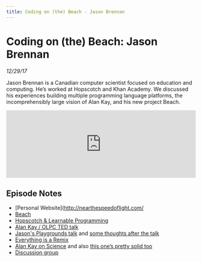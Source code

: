 ```yaml
---
title: Coding on (the) Beach - Jason Brennan
---
```


# Coding on (the) Beach: Jason Brennan

_12/29/17_

Jason Brennan is a Canadian computer scientist focused on education and computing. He’s worked at Hopscotch and Khan Academy. We discussed his experiences building multiple programming language platforms, the incomprehensibly large vision of Alan Kay, and his new project Beach.

<iframe src="https://omny.fm/shows/future-of-coding/2-0-coding-on-the-beach-jason-brennan/embed" width="100%" height="180" frameborder="0"></iframe>

## Episode Notes

- [Personal Website](http://nearthespeedoflight.com/
- [Beach](http://nearthespeedoflight.com/beach/)
- [Hopscotch & Learnable Programming](http://gethopscotch.tumblr.com/post/32807560089/learnableprogramming)
- [Alan Kay / OLPC TED talk](https://www.youtube.com/watch?v=Eg_ToU7m1MI)
- [Jason's Playgrounds talk](https://www.skilled.io/u/playgroundscon/playgrounds) and [some thoughts after the talk](http://nearthespeedoflight.com/article/2017_03_04_about_my_playgrounds_talk)
- [Everything is a Remix](https://vimeo.com/139094998)
- [Alan Kay on Science](http://www.vpri.org/pdf/m2003001_human_cond.pdf) and also [this one’s pretty solid too](http://www.squeakland.org/resources/articles/article.jsp?id=1003)
- [Discussion group](http://discuss.nearthespeedoflight.com/)

